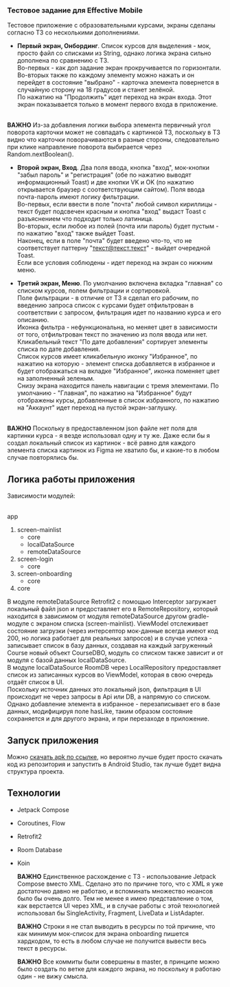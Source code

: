 ### Тестовое задание для Effective Mobile
Тестовое приложение с образовательными курсами, экраны сделаны согласно ТЗ со несколькими дополнениями.
- **Первый экран, Онбординг**. Список курсов для выделения - мок, просто файл со списками из String, однако логика экрана сильно дополнена по сравнению с ТЗ.  <br/>Во-первых - как доп задание экран прокручивается по горизонтали.  <br/>Во-вторых также по каждому элементу
  можно нажать и он перейдет в состояние "выбрано" - карточка элемента повернется в случайную сторону на 18 градусов и станет зелёной.  <br/> По нажатию на "Продолжить" идет переход на экран входа. Этот экран показывается только в момент первого входа в приложение.
  
 <br/>**ВАЖНО** Из-за добавления логики выбора элемента первичный угол поворота карточки может не совпадать с картинкой ТЗ, поскольку в ТЗ видно что карточки поворачиваются в разные стороны, следовательно при клике направление поворота выбирается через Random.nextBoolean().
 
- **Второй экран, Вход**. Два поля ввода, кнопка "вход", мок-кнопки "забыл пароль" и "регистрация" (обе по нажатию выводят информационный Toast) и две кнопки VK и OK (по нажатию открывается браузер с соответствующим сайтом). Поля ввода почта-пароль имеют логику фильтрации.
   <br/>Во-первых, если ввести в поле "почта" любой символ кириллицы - текст будет подсвечен красным и кнопка "вход" выдаст Toast с разъяснением что подходит только латиница.  <br/>Во-вторых, если любое из полей (почта или пароль) будет пустым - по нажатию "вход" также выйдет Toast.
   <br/>Наконец, если в поле "почта" будет введено что-то, что не соответствует паттерну "текст@текст.текст" - выйдет очередной Toast.
  <br/>Если все условия соблюдены - идет переход на экран со нижним меню.

- **Третий экран, Меню**. По умолчанию включена вкладка "главная" со списком курсов, полем фильтрации и сортировкой.  <br/>Поле фильтрации - в отличие от ТЗ я сделал его рабочим, по введению запроса список с курсами будет отфильтрован в соответствии с запросом, фильтрация идет по
названию курса и его описанию.  <br/>Иконка фильтра - нефункциональна, но меняет цвет в зависимости от того, отфильтрован текст по значению из поля ввода или нет.  <br/>Кликабельный текст "По дате добавления" сортирует элементы списка по дате добавления.
 <br/>Список курсов имеет кликабельную иконку "Избранное", по нажатию на которую - элемент списка добавляется в избранное и будет отображаться на вкладке "Избранное", иконка поменяет цвет на заполненный зеленым.
 <br/> Снизу экрана находится панель навигации с тремя элементами. По умолчанию - "Главная", по нажатию на "Избранное" будут отображены курсы, добавленные в список избранного, по нажатию на "Аккаунт" идет переход на пустой экран-заглушку.

 <br/>**ВАЖНО** Поскольку в предоставленном json файле нет поля для картинки курса - я везде использовал одну и ту же. Даже если бы я создал локальный список из картинок - всё равно для каждого элемента списка картинок из Figma не хватило бы, и какие-то в любом случае
 повторялись бы.

## Логика работы приложения

Зависимости модулей:


<br/>app
1. screen-mainlist
   - core
   - localDataSource
   - remoteDataSource
2. screen-login
   - core
4. screen-onboarding
   - core
4. core

   
В модуле remoteDataSource Retrofit2 с помощью Interceptor загружает локальный файл json и предоставляет его в RemoteRepository, который находится в зависимом от модуля remoteDataSource другом gradle-модуле с экраном списка (screen-mainlist). ViewModel отслеживает состояние загрузки (через интерсептор мок-данные всегда имеют код 200, но логика работает для реальных запросов) и в случае успеха - записывает список 
в базу данных, создавая на каждый загруженный Course новый объект CourseDBO, модуль со списком также зависит и от модуля с базой данных localDataSource.
 <br/>В модуле localDataSource RoomDB через LocalRepository предоставляет список из записанных курсов во ViewModel, которая в свою очередь отдаёт список в UI. 
  <br/>Поскольку источник данных это локальный json, фильтрация в UI происходит не через запросы в Api или DB, а напрямую со списком. Однако добавление элемента в избранное - перезаписывает его в базе данных, модифицируя поле hasLike, таким образом состояние сохраняется и для другого экрана, и при перезаходе в приложение.

## Запуск приложения
Можно [скачать apk по ссылке](https://github.com/Antmar3000/CoursesTestApp/releases/tag/publish), но вероятно лучше будет просто скачать код из репозитория и запустить в Android Studio, так лучше будет видна структура проекта.

## Технологии
- Jetpack Compose
- Coroutines, Flow
- Retrofit2
- Room Database
- Koin

  **ВАЖНО** Единственное расхождение с ТЗ - использование Jetpack Compose вместо XML. Сделано это по причине того, что с XML я уже достаточно давно не работаю, и вспоминать множество нюансов было бы очень долго. Тем не менее я имею представление о том, как верстается UI через XML, и в случае работы с этой технологией использовал бы SingleActivity, Fragment, LiveData и ListAdapter.

  **ВАЖНО** Строки я не стал выводить в ресурсы по той причине, что как минимум мок-список для экрана onboarding пишется хардкодом, то есть в любом случае не получится вывести весь текст в ресурсы.

  **ВАЖНО** Все коммиты были совершены в master, в принципе можно было создать по ветке для каждого экрана, но поскольку я работаю один - не вижу смысла. 
  
